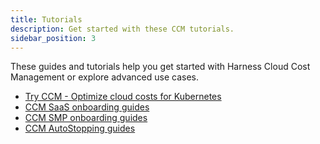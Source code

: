 ```yaml
---
title: Tutorials
description: Get started with these CCM tutorials.
sidebar_position: 3
---
```


These guides and tutorials help you get started with Harness Cloud Cost Management or explore advanced use cases.

* [Try CCM - Optimize cloud costs for Kubernetes](/docs/cloud-cost-management/get-started/kubernetes)
* [CCM SaaS onboarding guides](/docs/category/onboarding-guide-for-ccm)
* [CCM SMP onboarding guides](/docs/category/ccm-on-harness-self-managed-enterprise-edition)
* [CCM AutoStopping guides](/docs/category/autostopping-guides)
